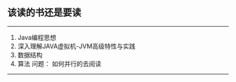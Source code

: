 ## 该读的书还是要读
---------------------
1. Java编程思想
2. 深入理解JAVA虚拟机-JVM高级特性与实践
3. 数据结构
4. 算法
问题： 如何并行的去阅读
***
